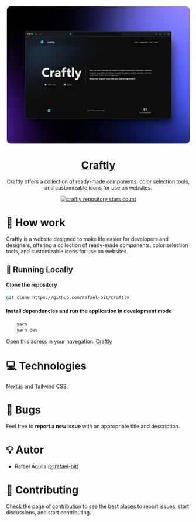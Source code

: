 <p align="center">
   <img src="git/craftly.png" style="border-radius: 10px;" width="500"/>
</p>

<h1 align="center">
    <a href="#">Craftly</a>
</h1>

<p align="center">
    Craftly offers a collection of ready-made components, color selection tools, and customizable icons for use on websites.
</p>
<p align="center">
  <a href="https://github.com/rafael-bit/craftly">
  	<img src="https://img.shields.io/github/stars/rafael-bit/craftly?label=rafael-bit%2Fcraftly" alt="craftly repository stars count" />
  </a>
</p>

# 🚀 How work

Craftly is a website designed to make life easier for developers and designers, offering a collection of ready-made components, color selection tools, and customizable icons for use on websites.

## 👷 Running Locally

#### Clone the repository

```bash
git clone https://github.com/rafael-bit/craftly
```

#### Install dependencies and run the application in development mode

```bash
	yarn
	yarn dev
```

Open this adress in your navegation: [Craftly](http://craftlys.vercel.app/)

# 💻 Technologies

[Next.js](https://nextjs.org/) and [Tailwind CSS](https://tailwindcss.com/).

#  🚩 Bugs

Feel free to **report a new issue** with an appropriate title and description.

# 💡 Autor

- Rafael Áquila ([@rafael-bit](https://github.com/rafael-bit))

# 🔧 Contributing

Check the page of [contribution](https://github.com/rafael-bit/craftly/) to see the best places to report issues, start discussions, and start contributing.